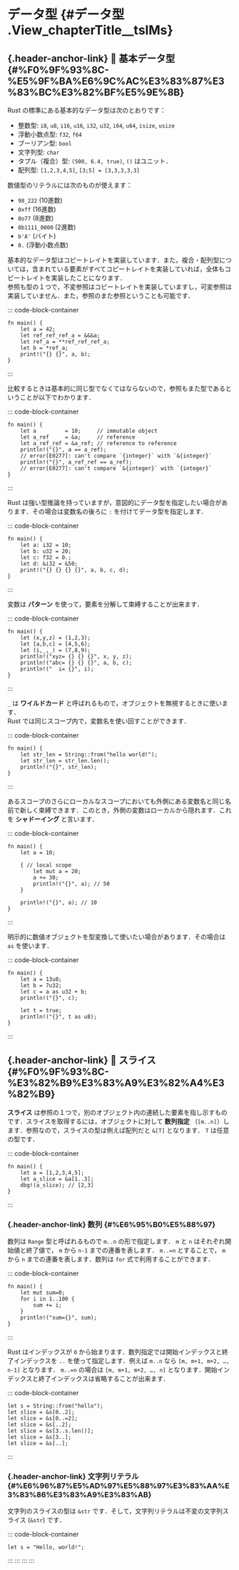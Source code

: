 # データ型 {#データ型 .View_chapterTitle__tslMs}

## [](#%F0%9F%93%8C-%E5%9F%BA%E6%9C%AC%E3%83%87%E3%83%BC%E3%82%BF%E5%9E%8B){.header-anchor-link} 📌 基本データ型 {#%F0%9F%93%8C-%E5%9F%BA%E6%9C%AC%E3%83%87%E3%83%BC%E3%82%BF%E5%9E%8B}

Rust の標準にある基本的なデータ型は次のとおりです：

-   整数型: `i8`, `u8`, `i16`, `u16`, `i32`, `u32`, `i64`, `u64`,
    `isize`, `usize`
-   浮動小数点型: `f32`, `f64`
-   ブーリアン型: `bool`
-   文字列型: `char`
-   タプル（複合）型: `(500, 6.4, true)`, `()` はユニット．
-   配列型: `[1,2,3,4,5]`, `[3;5] = [3,3,3,3,3]`

数値型のリテラルには次のものが使えます：

-   `98_222` (10進数)
-   `0xff` (16進数)
-   `0o77` (8進数)
-   `0b1111_0000` (2進数)
-   `b'A'` (バイト)
-   `0.` (浮動小数点数)

基本的なデータ型はコピートレイトを実装しています．また，複合・配列型については，含まれている要素がすべてコピートレイトを実装していれば，全体もコピートレイトを実装したことになります．\
参照も型の１つで，不変参照はコピートレイトを実装していますし，可変参照は実装していません．また，参照のまた参照ということも可能です．

::: code-block-container
``` language-rust
fn main() {
    let a = 42;
    let ref_ref_ref_a = &&&a;
    let ref_a = **ref_ref_ref_a;
    let b = *ref_a;
    print!("{} {}", a, b);
}
```
:::

比較するときは基本的に同じ型でなくてはならないので，参照もまた型であるということが以下でわかります．

::: code-block-container
``` language-rust
fn main() {
    let a         = 10;     // immutable object
    let a_ref     = &a;     // reference
    let a_ref_ref = &a_ref; // reference to reference
    println!("{}", a == a_ref);
    // error[E0277]: can't compare `{integer}` with `&{integer}`
    println!("{}", a_ref_ref == a_ref);
    // error[E0277]: can't compare `&{integer}` with `{integer}`
}
```
:::

Rust
は強い型推論を持っていますが，意図的にデータ型を指定したい場合があります．その場合は変数名の後ろに
`:` を付けてデータ型を指定します．

::: code-block-container
``` language-rust
fn main() {
    let a: i32 = 10;
    let b: u32 = 20;
    let c: f32 = 0.;
    let d: &i32 = &50;
    print!("{} {} {} {}", a, b, c, d);
}
```
:::

変数は **パターン** を使って，要素を分解して束縛することが出来ます．

::: code-block-container
``` language-rust
fn main() {
    let (x,y,z) = (1,2,3);
    let [a,b,c] = [4,5,6];
    let (i,_,_) = (7,8,9);
    println!("xyz= {} {} {}", x, y, z);
    println!("abc= {} {} {}", a, b, c);
    println!("  i= {}", i);
}
```
:::

`_` は **ワイルドカード**
と呼ばれるもので，オブジェクトを無視するときに使います．\
Rust では同じスコープ内で，変数名を使い回すことができます．

::: code-block-container
``` language-rust
fn main() {
    let str_len = String::from("hello world!");
    let str_len = str_len.len();
    println!("{}", str_len);
}
```
:::

あるスコープのさらにローカルなスコープにおいても外側にある変数名と同じ名前で新しく束縛できます．このとき，外側の変数はローカルから隠れます．これを
**シャドーイング** と言います．

::: code-block-container
``` language-rust
fn main() {
    let a = 10;
    
    { // local scope
        let mut a = 20;
        a += 30;
        println!("{}", a); // 50
    }
    
    println!("{}", a); // 10
}
```
:::

明示的に数値オブジェクトを型変換して使いたい場合があります．その場合は
`as` を使います．

::: code-block-container
``` language-rust
fn main() {
    let a = 13u8;
    let b = 7u32;
    let c = a as u32 + b;
    println!("{}", c);

    let t = true;
    println!("{}", t as u8);
}
```
:::

## [](#%F0%9F%93%8C-%E3%82%B9%E3%83%A9%E3%82%A4%E3%82%B9){.header-anchor-link} 📌 スライス {#%F0%9F%93%8C-%E3%82%B9%E3%83%A9%E3%82%A4%E3%82%B9}

**スライス**
は参照の１つで，別のオブジェクト内の連続した要素を指し示すものです．スライスを取得するには，オブジェクトに対して
**数列指定**
（`[m..n]`）します．参照なので，スライスの型は例えば配列だと `&[T]`
となります． `T` は任意の型です．

::: code-block-container
``` language-rust
fn main() {
    let a = [1,2,3,4,5];
    let a_slice = &a[1..3];
    dbg!(a_slice); // [2,3]
}
```
:::

### [](#%E6%95%B0%E5%88%97){.header-anchor-link} 数列 {#%E6%95%B0%E5%88%97}

数列は `Range` 型と呼ばれるもので `m..n` の形で指定します． `m` と `n`
はそれぞれ開始値と終了値で， `m` から `n-1` までの連番を表します．
`m..=n` とすることで， `m` から `n` までの連番を表します．数列は `for`
式で利用することができます．

::: code-block-container
``` language-rust
fn main() {
    let mut sum=0;
    for i in 1..100 {
        sum += i;
    }
    println!("sum={}", sum);
}
```
:::

Rust はインデックスが `0`
から始まります．数列指定では開始インデックスと終了インデックスを `..`
を使って指定します．例えば `m..n` なら `[m, m+1, m+2, …, n-1]`
となります． `m..=n` の場合は `[m, m+1, m+2, …, n]`
となります．開始インデックスと終了インデックスは省略することが出来ます．

::: code-block-container
``` language-rust
let s = String::from("hello");
let slice = &s[0..2];
let slice = &s[0..=2];
let slice = &s[..2];
let slice = &s[3..s.len()];
let slice = &s[3..];
let slice = &s[..];
```
:::

### [](#%E6%96%87%E5%AD%97%E5%88%97%E3%83%AA%E3%83%86%E3%83%A9%E3%83%AB){.header-anchor-link} 文字列リテラル {#%E6%96%87%E5%AD%97%E5%88%97%E3%83%AA%E3%83%86%E3%83%A9%E3%83%AB}

文字列のスライスの型は `&str`
です．そして，文字列リテラルは不変の文字列スライス (`&str`) です．

::: code-block-container
``` language-rust
let s = "Hello, world!";
```
:::
:::
:::
:::

